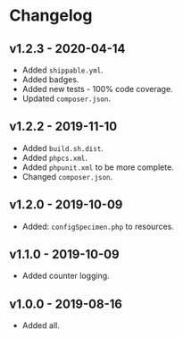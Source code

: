 # Changelog

## v1.2.3 - 2020-04-14

- Added `shippable.yml`.
- Added badges.
- Added new tests - 100% code coverage.
- Updated `composer.json`.

## v1.2.2 - 2019-11-10

- Added `build.sh.dist`.
- Added `phpcs.xml`.
- Added `phpunit.xml` to be more complete.
- Changed `composer.json`.

## v1.2.0 - 2019-10-09

- Added: `configSpecimen.php` to resources.

## v1.1.0 - 2019-10-09

- Added counter logging.

## v1.0.0 - 2019-08-16

- Added all.
